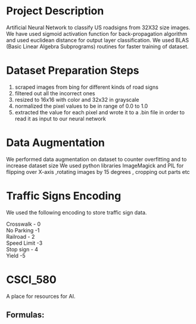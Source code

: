 # Project Description
Artificial Neural Network to classify US roadsigns from 32X32 size images.
We have used sigmoid activation function for back-propagation algorithm and used euclidean distance for output layer classification.
We used BLAS (Basic Linear Algebra Subprograms) routines for faster training of dataset.

# Dataset Preparation Steps
1. scraped images from bing for different kinds of road signs
2. filtered out all the incorrect ones
3. resized to 16x16 with color and 32x32 in grayscale
4. normalized the pixel values to be in range of 0.0  to 1.0
5. extracted the value for each pixel and wrote it to a .bin file in order to read it as input to our neural network

# Data Augmentation
 We performed data augmentation on dataset to counter overfitting and to increase dataset size
 We used python libraries ImageMagick and PIL for flipping over X-axis ,rotating images by 15 degrees , cropping out parts etc


# Traffic Signs Encoding
We used the following encoding to store traffic sign data.

Crosswalk - 0<br />
No Parking -1<br />
Railroad - 2<br />
Speed Limit -3<br />
Stop sign - 4<br />
Yield -5<br />

# CSCI_580
A place for resources for AI.

## Formulas:



